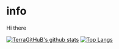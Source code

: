 # info
Hi there

[![TerraGitHuB's github stats](https://github-readme-stats.vercel.app/api?username=TerraGitHuB&theme=monokai&show_icons=True)](https://github.com/anuraghazra/github-readme-stats)
[![Top Langs](https://github-readme-stats.vercel.app/api/top-langs/?username=TerraGitHuB&theme=monokai)](https://github.com/anuraghazra/github-readme-stats)

